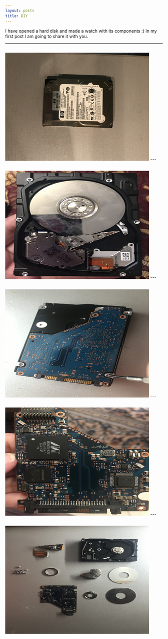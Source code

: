 ```yaml
---
layout: posts
title: DIY
---
```


 I have opened a hard disk and made a watch with its components :)
 In my first post I am going to share it with you.

---




<html>
<body>

<h2></h2>
<img src="/assets/images/10.jpg" alt="Flowers in Chania" width="460" height="345">

</body>
</html>
 ---
<html>
<body>

<h2></h2>
<img src="/assets/images/11.jpg" alt="Flowers in Chania" width="460" height="345">

</body>
</html>
---
<html>
<body>

<h2></h2>
<img src="/assets/images/12.jpg" alt="Flowers in Chania" width="460" height="345">

</body>
</html>
---
<html>
<body>

<h2></h2>
<img src="/assets/images/13.jpg" alt="Flowers in Chania" width="460" height="345">

</body>
</html>
---
<html>
<body>

<h2></h2>
<img src="/assets/images/14.jpg" alt="Flowers in Chania" width="460" height="345">

</body>
</html>



